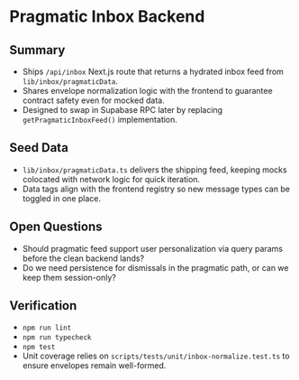 # Pragmatic Inbox Backend

## Summary
- Ships `/api/inbox` Next.js route that returns a hydrated inbox feed from `lib/inbox/pragmaticData`.
- Shares envelope normalization logic with the frontend to guarantee contract safety even for mocked data.
- Designed to swap in Supabase RPC later by replacing `getPragmaticInboxFeed()` implementation.

## Seed Data
- `lib/inbox/pragmaticData.ts` delivers the shipping feed, keeping mocks colocated with network logic for quick iteration.
- Data tags align with the frontend registry so new message types can be toggled in one place.

## Open Questions
- Should pragmatic feed support user personalization via query params before the clean backend lands?
- Do we need persistence for dismissals in the pragmatic path, or can we keep them session-only?

## Verification
- `npm run lint`
- `npm run typecheck`
- `npm test`
- Unit coverage relies on `scripts/tests/unit/inbox-normalize.test.ts` to ensure envelopes remain well-formed.
